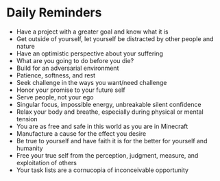 # Daily Reminders

* Have a project with a greater goal and know what it is
* Get outside of yourself, let yourself be distracted by other people and nature
* Have an optimistic perspective about your suffering
* What are you going to do before you die?
* Build for an adversarial environment
* Patience, softness, and rest
* Seek challenge in the ways you want/need challenge
* Honor your promise to your future self
* Serve people, not your ego
* Singular focus, impossible energy, unbreakable silent confidence
* Relax your body and breathe, especially during physical or mental tension
* You are as free and safe in this world as you are in Minecraft
* Manufacture a cause for the effect you desire
* Be true to yourself and have faith it is for the better for yourself and humanity
* Free your true self from the perception, judgment, measure, and exploitation of others
* Your task lists are a cornucopia of inconceivable opportunity
